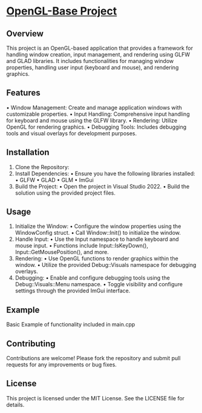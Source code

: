 # <ins>OpenGL-Base Project</ins>
## Overview
This project is an OpenGL-based application that provides a framework for handling window creation, input management, and rendering using GLFW and GLAD libraries. It includes functionalities for managing window properties, handling user input (keyboard and mouse), and rendering graphics.
## Features
•	Window Management: Create and manage application windows with customizable properties.
•	Input Handling: Comprehensive input handling for keyboard and mouse using the GLFW library.
•	Rendering: Utilize OpenGL for rendering graphics.
•	Debugging Tools: Includes debugging tools and visual overlays for development purposes.
## Installation
1.	Clone the Repository:
2.	Install Dependencies:
•	Ensure you have the following libraries installed:
•	GLFW
•	GLAD
•	GLM
•	ImGui
3.	Build the Project:
•	Open the project in Visual Studio 2022.
•	Build the solution using the provided project files.
## Usage
1.	Initialize the Window:
•	Configure the window properties using the WindowConfig struct.
•	Call Window::Init() to initialize the window.
2.	Handle Input:
•	Use the Input namespace to handle keyboard and mouse input.
•	Functions include Input::IsKeyDown(), Input::GetMousePosition(), and more.
3.	Rendering:
•	Use OpenGL functions to render graphics within the window.
•	Utilize the provided Debug::Visuals namespace for debugging overlays.
4.	Debugging:
•	Enable and configure debugging tools using the Debug::Visuals::Menu namespace.
•	Toggle visibility and configure settings through the provided ImGui interface.
## Example
Basic Example of functionality included in main.cpp
## Contributing
Contributions are welcome! Please fork the repository and submit pull requests for any improvements or bug fixes.
## License
This project is licensed under the MIT License. See the LICENSE file for details.
